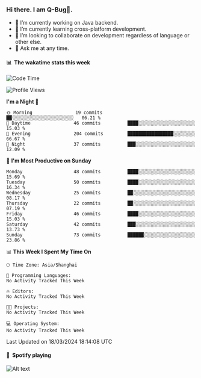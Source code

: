 ### Hi there. I am Q-Bug🐞.

- 🔭 I’m currently working on Java backend.
- 🌱 I’m currently learning cross-platform development.
- 👯 I’m looking to collaborate on development regardless of language or other else.
- 💬 Ask me at any time.

#### 📊 &nbsp;**The wakatime stats this week**  
<!--START_SECTION:waka-->
![Code Time](http://img.shields.io/badge/Code%20Time-125%20hrs%2042%20mins-blue)

![Profile Views](http://img.shields.io/badge/Profile%20Views-0-blue)

**I'm a Night 🦉** 

```text
🌞 Morning                19 commits          ██░░░░░░░░░░░░░░░░░░░░░░░   06.21 % 
🌆 Daytime                46 commits          ████░░░░░░░░░░░░░░░░░░░░░   15.03 % 
🌃 Evening                204 commits         █████████████████░░░░░░░░   66.67 % 
🌙 Night                  37 commits          ███░░░░░░░░░░░░░░░░░░░░░░   12.09 % 
```
📅 **I'm Most Productive on Sunday** 

```text
Monday                   48 commits          ████░░░░░░░░░░░░░░░░░░░░░   15.69 % 
Tuesday                  50 commits          ████░░░░░░░░░░░░░░░░░░░░░   16.34 % 
Wednesday                25 commits          ██░░░░░░░░░░░░░░░░░░░░░░░   08.17 % 
Thursday                 22 commits          ██░░░░░░░░░░░░░░░░░░░░░░░   07.19 % 
Friday                   46 commits          ████░░░░░░░░░░░░░░░░░░░░░   15.03 % 
Saturday                 42 commits          ███░░░░░░░░░░░░░░░░░░░░░░   13.73 % 
Sunday                   73 commits          ██████░░░░░░░░░░░░░░░░░░░   23.86 % 
```


📊 **This Week I Spent My Time On** 

```text
🕑︎ Time Zone: Asia/Shanghai

💬 Programming Languages: 
No Activity Tracked This Week

🔥 Editors: 
No Activity Tracked This Week

🐱‍💻 Projects: 
No Activity Tracked This Week

💻 Operating System: 
No Activity Tracked This Week
```


 Last Updated on 18/03/2024 18:14:08 UTC
<!--END_SECTION:waka-->

#### 🎵 &nbsp;**Spotify playing**  
![Alt text](https://spotify-recently-played-readme.vercel.app/api?user=e5y1o4x7kdt9kf2blu4wvmb4s&unique={true|1|on|yes})
